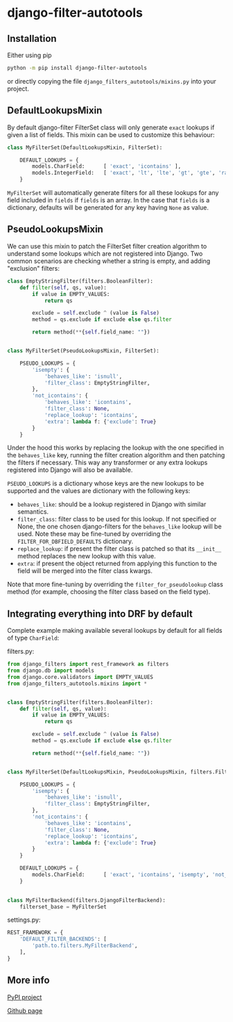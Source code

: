 # django-filter-autotools

## Installation

Either using pip

```bash
python -m pip install django-filter-autotools
```

or directly copying the file `django_filters_autotools/mixins.py` into your project.


## DefaultLookupsMixin

By default django-filter FilterSet class will only generate `exact` lookups if given a list of fields. This mixin can be used to customize this behaviour:
```python
class MyFilterSet(DefaultLookupsMixin, FilterSet):

    DEFAULT_LOOKUPS = {
        models.CharField:      [ 'exact', 'icontains' ],
        models.IntegerField:   [ 'exact', 'lt', 'lte', 'gt', 'gte', 'range' ]
    }
```

`MyFilterSet` will automatically generate filters for all these lookups for any field included in `fields` if `fields` is an array. In the case that `fields` is a dictionary, defaults will be generated for any key having `None` as value.


## PseudoLookupsMixin

We can use this mixin to patch the FilterSet filter creation algorithm to understand some lookups which are not registered into Django. Two common scenarios are checking whether a string is empty, and adding "exclusion" filters:

```python
class EmptyStringFilter(filters.BooleanFilter):
    def filter(self, qs, value):
        if value in EMPTY_VALUES:
            return qs

        exclude = self.exclude ^ (value is False)
        method = qs.exclude if exclude else qs.filter

        return method(**{self.field_name: ""})


class MyFilterSet(PseudoLookupsMixin, FilterSet):

    PSEUDO_LOOKUPS = { 
        'isempty': {
            'behaves_like': 'isnull',
            'filter_class': EmptyStringFilter,
        },
        'not_icontains': {
            'behaves_like': 'icontains',
            'filter_class': None,
            'replace_lookup': 'icontains',
            'extra': lambda f: {'exclude': True}
        }
    }
```

Under the hood this works by replacing the lookup with the one specified in the `behaves_like` key, running the filter creation algorithm and then patching the filters if necessary. This way any transformer or any extra lookups registered into Django will also be available.

`PSEUDO_LOOKUPS` is a dictionary whose keys are the new lookups to be supported and the values are dictionary with the following keys:

* `behaves_like`: should be a lookup registered in Django with similar semantics.
* `filter_class`: filter class to be used for this lookup. If not specified or None, the one chosen django-filters for the `behaves_like` lookup will be used. Note these may be fine-tuned by overriding the `FILTER_FOR_DBFIELD_DEFAULTS` dictionary.
* `replace_lookup`: if present the filter class is patched so that its `__init__` method replaces the new lookup with this value.
* `extra`: if present the object returned from applying this function to the field will be merged into the filter class kwargs.

Note that more fine-tuning by overriding the `filter_for_pseudolookup` class method (for example, choosing the filter class based on the field type).


## Integrating everything into DRF by default

Complete example making available several lookups by default for all fields of type `CharField`:

filters.py:
```python
from django_filters import rest_framework as filters
from django.db import models
from django.core.validators import EMPTY_VALUES
from django_filters_autotools.mixins import *


class EmptyStringFilter(filters.BooleanFilter):
    def filter(self, qs, value):
        if value in EMPTY_VALUES:
            return qs

        exclude = self.exclude ^ (value is False)
        method = qs.exclude if exclude else qs.filter

        return method(**{self.field_name: ""})


class MyFilterSet(DefaultLookupsMixin, PseudoLookupsMixin, filters.FilterSet):

    PSEUDO_LOOKUPS = { 
        'isempty': {
            'behaves_like': 'isnull',
            'filter_class': EmptyStringFilter,
        },
        'not_icontains': {
            'behaves_like': 'icontains',
            'filter_class': None,
            'replace_lookup': 'icontains',
            'extra': lambda f: {'exclude': True}
        }
    }

    DEFAULT_LOOKUPS = {
        models.CharField:      [ 'exact', 'icontains', 'isempty', 'not_icontains' ],
    }

    
class MyFilterBackend(filters.DjangoFilterBackend):
    filterset_base = MyFilterSet
```

settings.py:
```python
REST_FRAMEWORK = {
    'DEFAULT_FILTER_BACKENDS': [
        'path.to.filters.MyFilterBackend',
    ],
}
```

## More info

[PyPI project](https://pypi.org/project/django-filter-autotools/)

[Github page](https://github.com/WhiteSage/django-filter-autotools)